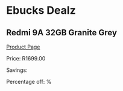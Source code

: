 
# Ebucks Dealz
## Redmi 9A 32GB Granite Grey
[Product Page](https://www.ebucks.com/web/shop/productSelected.do?prodId=1201793988&catId=714947548)

Price: R1699.00

Savings: 

Percentage off: %
	